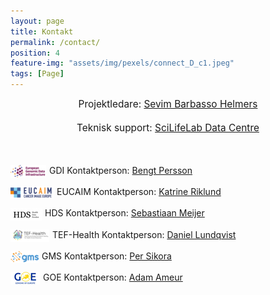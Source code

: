 ```yaml
---
layout: page
title: Kontakt
permalink: /contact/
position: 4
feature-img: "assets/img/pexels/connect_D_c1.jpeg"
tags: [Page]
---
```


<div style="text-align: center; font-size: 1.1em; margin-bottom: 50px;">
Projektledare: <a href="mailto:Sevim.Barbasso-Helmers@scilifelab.uu.se">Sevim Barbasso Helmers</a><br><br>
Teknisk support: <a href="mailto:datacentre@scilifelab.se">SciLifeLab Data Centre</a>
</div>

<img src="/assets/img/contact-logos/EGDI logo_2.png" alt="GDI Logo" style="height: 20px; vertical-align: middle; margin-right: 5px;">GDI Kontaktperson: <a href="mailto:bengt.persson@scilifelab.se">Bengt Persson</a>

<img src="/assets/img/contact-logos/LOGO_EUCAI.png" alt="EUCAIM Logo" style="height: 20px; vertical-align: middle; margin-right: 5px;">EUCAIM Kontaktperson: <a href="mailto:katrine.riklund@umu.se">Katrine Riklund</a>

<img src="/assets/img/contact-logos/HDS logotype_landscape.jpg" alt="HDS Logo" style="height: 20px; vertical-align: middle; margin-right: 5px;">HDS Kontaktperson: <a href="mailto:smeijer@kth.se">Sebastiaan Meijer</a>

<img src="/assets/img/contact-logos/tefs-maybefinals_tef-image-black-horizontal.png" alt="TEF-Health Logo" style="height: 20px; vertical-align: middle; margin-right: 5px;">TEF-Health Kontaktperson: <a href="mailto:daniel.lundqvist@ki.se">Daniel Lundqvist</a>

<img src="/assets/img/contact-logos/gms logo.png" alt="GMS Logo" style="height: 20px; vertical-align: middle; margin-right: 5px;">GMS Kontaktperson: <a href="mailto:per.sikora@gu.se">Per Sikora</a>

<img src="/assets/img/contact-logos/GOE_logo_flat.jpg" alt="GOE Logo" style="height: 20px; vertical-align: middle; margin-right: 5px;">GOE Kontaktperson: <a href="mailto:adam.ameur@igp.uu.se">Adam Ameur</a>
